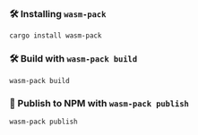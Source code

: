 ### 🛠️ Installing `wasm-pack`

```
cargo install wasm-pack
```

### 🛠️ Build with `wasm-pack build`

```
wasm-pack build
```

### 🎁 Publish to NPM with `wasm-pack publish`

```
wasm-pack publish
```
